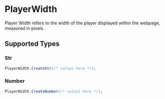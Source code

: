 # PlayerWidth

Player Width refers to the width of the player displayed within the webpage, measured in pixels.



## Supported Types

### Str

```csharp
PlayerWidth.CreateStr(/* values here */);
```

### Number

```csharp
PlayerWidth.CreateNumber(/* values here */);
```
